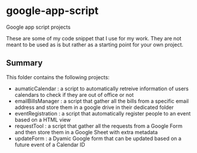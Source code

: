 # google-app-script
Google app script projects

These are some of my code snippet that I use for my work. They are not meant to be used as is but rather as a starting point for your own project.


## Summary
This folder contains the following projects:
 - aumaticCalendar : a script to automatically retreive information of users calendars to check if they are out of office or not
 - emailBillsManager : a script that gather all the bills from a specific email address and store them in a google drive in their dedicated folder
 - eventRegistration : a script that automatically register people to an event based on a HTML view
 - requestTool : a script that gather all the requests from a Google Form and then store them in a Google Sheet with extra metadata
 - updateForm : a Dyamic Google form that can be updated based on a future event of a Calendar ID